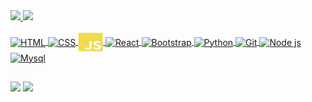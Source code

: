 <div>
  <a href = "https://github.com/ryannardelli">
  <img height="180em" src="https://github-readme-stats.vercel.app/api?username=ryannardelli&show_icons=true&theme=dark&include_all_commits=true&count_private=true"/>
  <img height="180em" src="https://github-readme-stats.vercel.app/api/top-langs/?username=ryannardelli&layout=compact&langs_count=16&theme=dark"/>
</div>

<div style = "display: inline_block"><br>
   <img align="center" alt="HTML" height="30" width="40" src="https://cdn.jsdelivr.net/gh/devicons/devicon@latest/icons/html5/html5-original.svg">
   <img align="center" alt="CSS" height="30" width="40" src="https://cdn.jsdelivr.net/gh/devicons/devicon@latest/icons/css3/css3-original.svg">
   <img align="center" alt="JavaScript" height="30" width="40" src="https://raw.githubusercontent.com/devicons/devicon/master/icons/javascript/javascript-plain.svg">
   <img align="center" alt="React" height="30" width="40" src="https://cdn.jsdelivr.net/gh/devicons/devicon@latest/icons/react/react-original.svg">
   <img align="center" alt="Bootstrap" height="30" width="40" src="https://cdn.jsdelivr.net/gh/devicons/devicon@latest/icons/bootstrap/bootstrap-original.svg">
   <img align="center" alt="Python" height="30" width="40" src="https://cdn.jsdelivr.net/gh/devicons/devicon@latest/icons/python/python-original.svg">
   <img align="center" alt="Git" height="30" width="40" src="https://cdn.jsdelivr.net/gh/devicons/devicon@latest/icons/git/git-original.svg">
   <img align="center" alt="Node js" height="30" width="40" src="https://cdn.jsdelivr.net/gh/devicons/devicon@latest/icons/nodejs/nodejs-original.svg">
   <img align="center" alt="Mysql" height="30" width="40" src="https://cdn.jsdelivr.net/gh/devicons/devicon@latest/icons/mysql/mysql-original.svg">
</div>

##

<div>
 <a href="mailto:ryannardelli12@gmail.com" target="_blank"><img src="https://img.shields.io/badge/Gmail-D14836?style=for-the-badge&logo=gmail&logoColor=white"></a>
 <a href="https://www.linkedin.com/in/ryan-nardelli-a50905228?lipi=urn%3Ali%3Apage%3Ad_flagship3_profile_view_base_contact_details%3BQDhJ9k44S1C5%2FkpbNokLWg%3D%3D" target="_blank"><img src="https://img.shields.io/badge/LinkedIn-0077B5?style=for-the-badge&logo=linkedin&logoColor=white"></a> 
</div>
